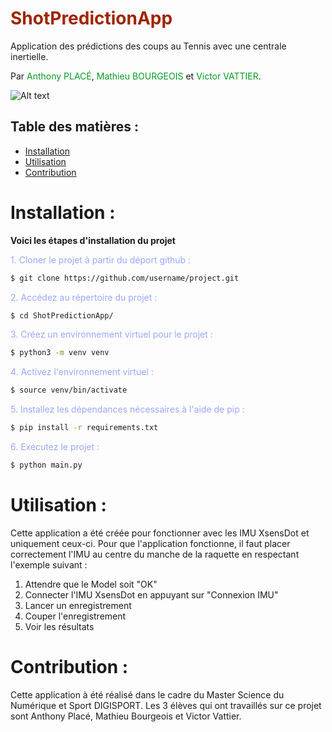 # <span style="color:#A02400">ShotPredictionApp</span>

Application des prédictions des coups au Tennis avec une centrale inertielle.<br>

Par <span style="color:#069B23">Anthony PLACÉ</span>, <span style="color:#069B23"> Mathieu BOURGEOIS</span> et <span style="color:#069B23">Victor VATTIER</span>.

<img src="https://zupimages.net/up/23/13/mgzr.png" alt="Alt text" title="Optional title">

## Table des matières :

- [Installation](#installation)
- [Utilisation](#utilisation)
- [Contribution](#contribution)


# Installation : 

<strong>Voici les étapes d'installation du projet</strong><br>

<span style="color:#99A7FF">1. Cloner le projet à partir du déport github :</span>
```bash
$ git clone https://github.com/username/project.git
```
<span style="color:#99A7FF">2. Accédez au répertoire du projet :</span>
```bash
$ cd ShotPredictionApp/
```
<span style="color:#99A7FF">3. Créez un environnement virtuel pour le projet :</span>
```bash
$ python3 -m venv venv
```
<span style="color:#99A7FF">4. Activez l'environnement virtuel :</span>
```bash
$ source venv/bin/activate
```
<span style="color:#99A7FF">5. Installez les dépendances nécessaires à l'aide de pip :</span>
```bash
$ pip install -r requirements.txt
```
<span style="color:#99A7FF">6. Exécutez le projet :</span>
```bash
$ python main.py
```

# Utilisation : 

Cette application a été créée pour fonctionner avec les IMU XsensDot et uniquement ceux-ci.
Pour que l'application fonctionne, il faut placer correctement l'IMU au centre du manche de la raquette en respectant l'exemple suivant : 
1. Attendre que le Model soit "OK"
2. Connecter l'IMU XsensDot en appuyant sur "Connexion IMU"
3. Lancer un enregistrement
4. Couper l'enregistrement
5. Voir les résultats

# Contribution : 

Cette application à été réalisé dans le cadre du Master Science du Numérique et Sport DIGISPORT. Les 3 élèves qui ont travaillés sur ce projet sont
Anthony Placé, Mathieu Bourgeois et Victor Vattier.

